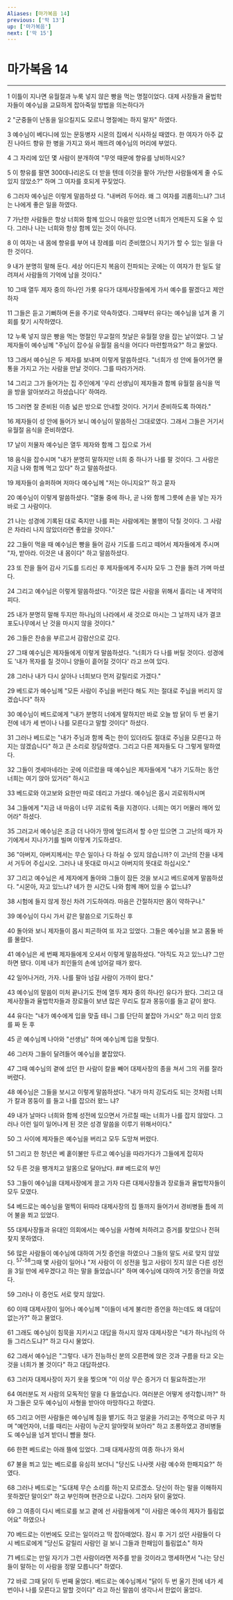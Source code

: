 ```yaml
---
Aliases: [마가복음 14]
previous: ['막 13']
up: ['마가복음']
next: ['막 15']
---
```

# 마가복음 14

***


1 이틀이 지나면 유월절과 누룩 넣지 않은 빵을 먹는 명절이었다. 대제 사장들과 율법학자들이 예수님을 교묘하게 잡아죽일 방법을 의논하다가 

2 "군중들이 난동을 일으킬지도 모르니 명절에는 하지 말자" 하였다. 

3 예수님이 베다니에 있는 문둥병자 시몬의 집에서 식사하실 때였다. 한 여자가 아주 값진 나아드 향유 한 병을 가지고 와서 깨뜨려 예수님의 머리에 부었다. 

4 그 자리에 있던 몇 사람이 분개하여 "무엇 때문에 향유를 낭비하시오? 

5 이 향유를 팔면 300데나리온도 더 받을 텐데 이것을 팔아 가난한 사람들에게 줄 수도 있지 않았소?" 하며 그 여자를 호되게 꾸짖었다. 

6 그러자 예수님은 이렇게 말씀하셨 다. "내버려 두어라. 왜 그 여자를 괴롭히느냐? 그녀는 나에게 좋은 일을 하였다. 

7 가난한 사람들은 항상 너희와 함께 있으니 마음만 있으면 너희가 언제든지 도울 수 있다. 그러나 나는 너희와 항상 함께 있는 것이 아니다. 

8 이 여자는 내 몸에 향유를 부어 내 장례를 미리 준비했으니 자기가 할 수 있는 일을 다 한 것이다. 

9 내가 분명히 말해 둔다. 세상 어디든지 복음이 전파되는 곳에는 이 여자가 한 일도 알려져서 사람들의 기억에 남을 것이다." 

10 그때 열두 제자 중의 하나인 가룟 유다가 대제사장들에게 가서 예수를 팔겠다고 제안하자 

11 그들은 듣고 기뻐하며 돈을 주기로 약속하였다. 그때부터 유다는 예수님을 넘겨 줄 기회를 찾기 시작하였다. 

12 누룩 넣지 않은 빵을 먹는 명절인 무교절의 첫날은 유월절 양을 잡는 날이었다. 그 날 제자들이 예수님께 "주님이 잡수실 유월절 음식을 어디다 마련할까요?" 하고 물었다. 

13 그래서 예수님은 두 제자를 보내며 이렇게 말씀하셨다. "너희가 성 안에 들어가면 물통을 가지고 가는 사람을 만날 것이다. 그를 따라가거라. 

14 그리고 그가 들어가는 집 주인에게 '우리 선생님이 제자들과 함께 유월절 음식을 먹을 방을 알아보라고 하셨습니다' 하여라. 

15 그러면 잘 준비된 이층 넓은 방으로 안내할 것이다. 거기서 준비하도록 하여라." 

16 제자들이 성 안에 들어가 보니 예수님이 말씀하신 그대로였다. 그래서 그들은 거기서 유월절 음식을 준비하였다. 

17 날이 저물자 예수님은 열두 제자와 함께 그 집으로 가서 

18 음식을 잡수시며 "내가 분명히 말하지만 너희 중 하나가 나를 팔 것이다. 그 사람은 지금 나와 함께 먹고 있다" 하고 말씀하셨다. 

19 제자들이 슬퍼하며 저마다 예수님께 "저는 아니지요?" 하고 묻자 

20 예수님이 이렇게 말씀하셨다. "열둘 중에 하나, 곧 나와 함께 그릇에 손을 넣는 자가 바로 그 사람이다. 

21 나는 성경에 기록된 대로 죽지만 나를 파는 사람에게는 불행이 닥칠 것이다. 그 사람은 차라리 나지 않았더라면 좋았을 것이다." 

22 그들이 먹을 때 예수님은 빵을 들어 감사 기도를 드리고 떼어서 제자들에게 주시며 "자, 받아라. 이것은 내 몸이다" 하고 말씀하셨다. 

23 또 잔을 들어 감사 기도를 드리신 후 제자들에게 주시자 모두 그 잔을 돌려 가며 마셨다. 

24 그리고 예수님은 이렇게 말씀하셨다. "이것은 많은 사람을 위해서 흘리는 내 계약의 피다. 

25 내가 분명히 말해 두지만 하나님의 나라에서 새 것으로 마시는 그 날까지 내가 결코 포도나무에서 난 것을 마시지 않을 것이다." 

26 그들은 찬송을 부르고서 감람산으로 갔다. 

27 그때 예수님은 제자들에게 이렇게 말씀하셨다. "너희가 다 나를 버릴 것이다. 성경에도 '내가 목자를 칠 것이니 양들이 흩어질 것이다' 라고 쓰여 있다. 

28 그러나 내가 다시 살아나 너희보다 먼저 갈릴리로 가겠다." 

29 베드로가 예수님께 "모든 사람이 주님을 버린다 해도 저는 절대로 주님을 버리지 않겠습니다" 하자 

30 예수님이 베드로에게 "내가 분명히 너에게 말하지만 바로 오늘 밤 닭이 두 번 울기 전에 네가 세 번이나 나를 모른다고 말할 것이다" 하셨다. 

31 그러나 베드로는 "내가 주님과 함께 죽는 한이 있더라도 절대로 주님을 모른다고 하지는 않겠습니다" 하고 큰 소리로 장담하였다. 그리고 다른 제자들도 다 그렇게 말하였다. 

32 그들이 겟세마네라는 곳에 이르렀을 때 예수님은 제자들에게 "내가 기도하는 동안 너희는 여기 앉아 있거라" 하시고 

33 베드로와 야고보와 요한만 따로 데리고 가셨다. 예수님은 몹시 괴로워하시며 

34 그들에게 "지금 내 마음이 너무 괴로워 죽을 지경이다. 너희는 여기 머물러 깨어 있어라" 하셨다. 

35 그러고서 예수님은 조금 더 나아가 땅에 엎드려서 할 수만 있으면 그 고난의 때가 자기에게서 지나가기를 빌며 이렇게 기도하셨다. 

36 "아버지, 아버지께서는 무슨 일이나 다 하실 수 있지 않습니까? 이 고난의 잔을 내게서 거두어 주십시오. 그러나 내 뜻대로 마시고 아버지의 뜻대로 하십시오." 

37 그리고 예수님은 세 제자에게 돌아와 그들이 잠든 것을 보시고 베드로에게 말씀하셨다. "시몬아, 자고 있느냐? 네가 한 시간도 나와 함께 깨어 있을 수 없느냐? 

38 시험에 들지 않게 정신 차려 기도하여라. 마음은 간절하지만 몸이 약하구나." 

39 예수님이 다시 가서 같은 말씀으로 기도하신 후 

40 돌아와 보니 제자들이 몹시 피곤하여 또 자고 있었다. 그들은 예수님을 보고 몸둘 바를 몰랐다. 

41 예수님은 세 번째 제자들에게 오셔서 이렇게 말씀하셨다. "아직도 자고 있느냐? 그만하면 됐다. 이제 내가 죄인들의 손에 넘어갈 때가 왔다. 

42 일어나거라, 가자. 나를 팔아 넘길 사람이 가까이 왔다." 

43 예수님의 말씀이 미처 끝나기도 전에 열두 제자 중의 하나인 유다가 왔다. 그리고 대제사장들과 율법학자들과 장로들이 보낸 많은 무리도 칼과 몽둥이를 들고 같이 왔다. 

44 유다는 "내가 예수에게 입을 맞출 테니 그를 단단히 붙잡아 가시오" 하고 미리 암호를 짜 둔 후 

45 곧 예수님께 나아와 "선생님" 하며 예수님께 입을 맞췄다. 

46 그러자 그들이 달려들어 예수님을 붙잡았다. 

47 그때 예수님의 곁에 섰던 한 사람이 칼을 빼어 대제사장의 종을 쳐서 그의 귀를 잘라 버렸다. 

48 예수님은 그들을 보시고 이렇게 말씀하셨다. "내가 마치 강도라도 되는 것처럼 너희가 칼과 몽둥이 를 들고 나를 잡으러 왔느 냐? 

49 내가 날마다 너희와 함께 성전에 있으면서 가르칠 때는 너희가 나를 잡지 않았다. 그러나 이런 일이 일어나게 된 것은 성경 말씀을 이루기 위해서이다." 

50 그 사이에 제자들은 예수님을 버리고 모두 도망쳐 버렸다. 

51 그리고 한 청년은 베 홑이불만 두르고 예수님을 따라가다가 그들에게 잡히자 

52 두른 것을 팽개치고 알몸으로 달아났다. ## 베드로의 부인 

53 그들이 예수님을 대제사장에게 끌고 가자 다른 대제사장들과 장로들과 율법학자들이 모두 모였다. 

54 베드로는 예수님을 멀찍이 뒤따라 대제사장의 집 뜰까지 들어가서 경비병들 틈에 끼어 불을 쬐고 있었다. 

55 대제사장들과 유대인 의회에서는 예수님을 사형에 처하려고 증거를 찾았으나 전혀 찾지 못하였다. 

56 많은 사람들이 예수님에 대하여 거짓 증언을 하였으나 그들의 말도 서로 맞지 않았다. <sup class="versenum">57-58</sup>그때 몇 사람이 일어나 "저 사람이 이 성전을 헐고 사람이 짓지 않은 다른 성전을 3일 만에 세우겠다고 하는 말을 들었습니다" 하며 예수님에 대하여 거짓 증언을 하였다. 

59 그러나 이 증언도 서로 맞지 않았다. 

60 이때 대제사장이 일어나 예수님께 "이들이 네게 불리한 증언을 하는데도 왜 대답이 없는가?" 하고 물었다. 

61 그래도 예수님이 침묵을 지키시고 대답을 하시지 않자 대제사장은 "네가 하나님의 아들 그리스도냐?" 하고 다시 물었다. 

62 그래서 예수님은 "그렇다. 내가 전능하신 분의 오른편에 앉은 것과 구름을 타고 오는 것을 너희가 볼 것이다" 하고 대답하셨다. 

63 그러자 대제사장이 자기 옷을 찢으며 "이 이상 무슨 증거가 더 필요하겠는가! 

64 여러분도 저 사람의 모독적인 말을 다 들었습니다. 여러분은 어떻게 생각합니까?" 하자 그들은 모두 예수님이 사형을 받아야 마땅하다고 하였다. 

65 그리고 어떤 사람들은 예수님께 침을 뱉기도 하고 얼굴을 가리고는 주먹으로 마구 치며 "예언자야, 너를 때리는 사람이 누군지 알아맞혀 보아라" 하고 조롱하였고 경비병들도 예수님을 넘겨 받더니 뺨을 쳤다. 

66 한편 베드로는 아래 뜰에 있었다. 그때 대제사장의 여종 하나가 와서 

67 불을 쬐고 있는 베드로를 유심히 보더니 "당신도 나사렛 사람 예수와 한패지요?" 하였다. 

68 그러나 베드로는 "도대체 무슨 소리를 하는지 모르겠소. 당신이 하는 말을 이해하지 못하겠단 말이오!" 하고 부인하며 현관으로 나갔다. 그러자 닭이 울었다. 

69 그 여종이 다시 베드로를 보고 곁에 선 사람들에게 "이 사람은 예수의 제자가 틀림없어요" 하였으나 

70 베드로는 이번에도 모르는 일이라고 딱 잡아떼었다. 잠시 후 거기 섰던 사람들이 다시 베드로에게 "당신도 갈릴리 사람인 걸 보니 그들과 한패임이 틀림없소" 하자 

71 베드로는 만일 자기가 그런 사람이라면 저주를 받을 것이라고 맹세하면서 "나는 당신들이 말하는 이 사람을 정말 모릅니다" 하였다. 

72 바로 그때 닭이 두 번째 울었다. 베드로는 예수님께서 "닭이 두 번 울기 전에 네가 세 번이나 나를 모른다고 말할 것이다" 라고 하신 말씀이 생각나서 한없이 울었다.
